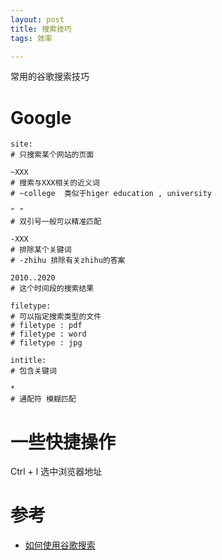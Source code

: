 ```yaml
---
layout: post
title: 搜索技巧
tags: 效率

---
```

常用的谷歌搜索技巧
<!--more-->
# Google  
```
site:
# 只搜索某个网站的页面

~XXX
# 搜索与XXX相关的近义词
# ~college  类似于higer education , university

" "
# 双引号一般可以精准匹配

-XXX
# 排除某个关键词
# -zhihu 排除有关zhihu的答案

2010..2020
# 这个时间段的搜索结果

filetype:
# 可以指定搜索类型的文件 
# filetype : pdf 
# filetype : word
# filetype : jpg

intitle:
# 包含关键词

* 
# 通配符 模糊匹配

```

# 一些快捷操作
Ctrl + l 选中浏览器地址

# 参考
- [如何使用谷歌搜索](https://www.zhihu.com/question/20161362/answer/14180620)